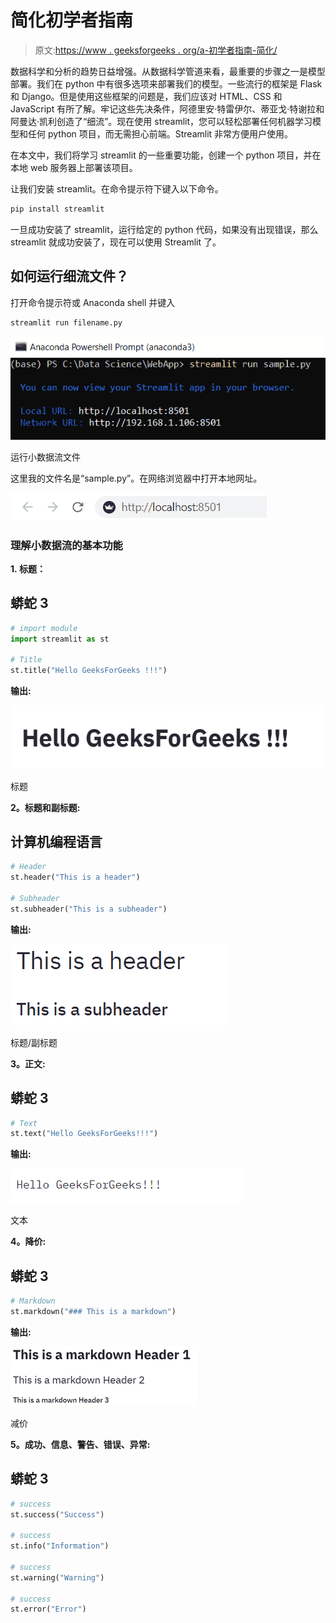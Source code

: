 # 简化初学者指南

> 原文:[https://www . geeksforgeeks . org/a-初学者指南-简化/](https://www.geeksforgeeks.org/a-beginners-guide-to-streamlit/)

数据科学和分析的趋势日益增强。从数据科学管道来看，最重要的步骤之一是模型部署。我们在 python 中有很多选项来部署我们的模型。一些流行的框架是 Flask 和 Django。但是使用这些框架的问题是，我们应该对 HTML、CSS 和 JavaScript 有所了解。牢记这些先决条件，阿德里安·特雷伊尔、蒂亚戈·特谢拉和阿曼达·凯利创造了“细流”。现在使用 streamlit，您可以轻松部署任何机器学习模型和任何 python 项目，而无需担心前端。Streamlit 非常方便用户使用。

在本文中，我们将学习 streamlit 的一些重要功能，创建一个 python 项目，并在本地 web 服务器上部署该项目。

让我们安装 streamlit。在命令提示符下键入以下命令。

```py
pip install streamlit
```

一旦成功安装了 streamlit，运行给定的 python 代码，如果没有出现错误，那么 streamlit 就成功安装了，现在可以使用 Streamlit 了。

## 如何运行细流文件？

打开命令提示符或 Anaconda shell 并键入

```py
streamlit run filename.py
```

![](img/f4a6620853d1097aa6622b0f0f6c5ee6.png)

运行小数据流文件

这里我的文件名是“sample.py”。在网络浏览器中打开本地网址。

![](img/1c73efc1ad9b18b62e36f7b240fa69f6.png)

### 理解小数据流的基本功能

**1. 标题：**

## 蟒蛇 3

```py
# import module
import streamlit as st

# Title
st.title("Hello GeeksForGeeks !!!")
```

**输出:**

![](img/0e39a129e814d0b4835af6598b6c4706.png)

标题

**2。标题和副标题:**

## 计算机编程语言

```py
# Header
st.header("This is a header")

# Subheader
st.subheader("This is a subheader")
```

**输出:**

![](img/84d60cb5f683eb7bf5dd6389edc757a8.png)

标题/副标题

**3。正文:**

## 蟒蛇 3

```py
# Text
st.text("Hello GeeksForGeeks!!!")
```

**输出:**

![](img/b0a05c20871f8bf210e88bee96e67c55.png)

文本

**4。降价:**

## 蟒蛇 3

```py
# Markdown
st.markdown("### This is a markdown")
```

**输出:**

![](img/a2415de80aaf74a2e674ac018d0078d9.png)

减价

**5。成功、信息、警告、错误、异常:**

## 蟒蛇 3

```py
# success
st.success("Success")

# success
st.info("Information")

# success
st.warning("Warning")

# success
st.error("Error")
```